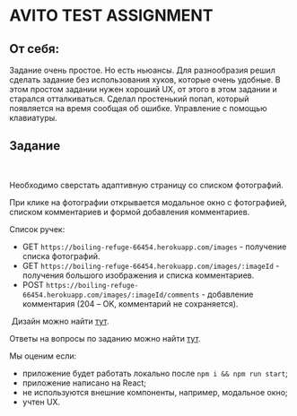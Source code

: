 # AVITO TEST ASSIGNMENT

## От себя: 
Задание очень простое. Но есть ньюансы. Для разнообразия решил сделать задание без использования хуков, которые очень удобные. В этом простом задании нужен хороший UX, от этого в этом задании и старался отталкиваться. Сделал простенький попап, который появляется на время сообщая об ошибке. Управление с помощью клавиатуры.

## Задание
​

Необходимо сверстать адаптивную страницу со списком фотографий.
​

При клике на фотографии открывается модальное окно с фотографией, списком комментариев и формой добавления комментариев.
​

Список ручек:
* GET `https://boiling-refuge-66454.herokuapp.com/images` - получение списка фотографий.
* GET `https://boiling-refuge-66454.herokuapp.com/images/:imageId` - получения большого изображения и списка комментариев.
* POST `https://boiling-refuge-66454.herokuapp.com/images/:imageId/comments` - добавление комментария (204 – OK, комментарий не сохраняется).

​
Дизайн можно найти [тут](https://www.figma.com/file/3VP0QDK3kjdfbkj8TRrtsx/Test-task?node-id=0%3A1).
​

Ответы на вопросы по заданию можно найти [тут](mailto:varkadov@avito.ru).
​

Мы оценим если:
- приложение будет работать локально после `npm i && npm run start`;
- приложение написано на React;
- не используются внешние компоненты, например, модальное окно;
- учтен UX.
